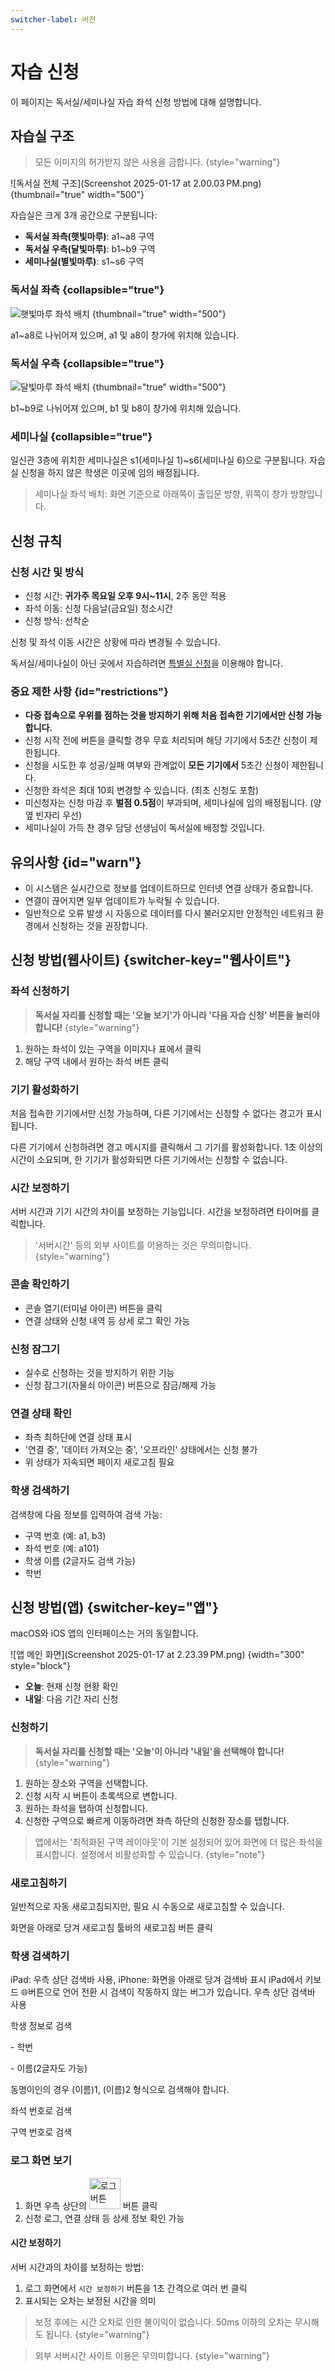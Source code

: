```yaml
---
switcher-label: 버전
---
```


# 자습 신청

이 페이지는 독서실/세미나실 자습 좌석 신청 방법에 대해 설명합니다.

## 자습실 구조

> 모든 이미지의 허가받지 않은 사용을 금합니다.
> {style="warning"}

![독서실 전체 구조](Screenshot 2025-01-17 at 2.00.03 PM.png)
{thumbnail="true" width="500"}

자습실은 크게 3개 공간으로 구분됩니다:
- **독서실 좌측(햇빛마루)**: a1~a8 구역
- **독서실 우측(달빛마루)**: b1~b9 구역
- **세미나실(별빛마루)**: s1~s6 구역

### 독서실 좌측 {collapsible="true"}

![햇빛마루 좌석 배치](a_labeled.png)
{thumbnail="true" width="500"}

a1~a8로 나뉘어져 있으며, a1 및 a8이 창가에 위치해 있습니다.

### 독서실 우측 {collapsible="true"}

![달빛마루 좌석 배치](b_labeled.png)
{thumbnail="true" width="500"}

b1~b9로 나뉘어져 있으며, b1 및 b8이 창가에 위치해 있습니다.

### 세미나실 {collapsible="true"}

일신관 3층에 위치한 세미나실은 s1(세미나실 1)~s6(세미나실 6)으로 구분됩니다.
자습실 신청을 하지 않은 학생은 이곳에 임의 배정됩니다.

> 세미나실 좌석 배치: 화면 기준으로 아래쪽이 출입문 방향, 위쪽이 창가 방향입니다.

## 신청 규칙

### 신청 시간 및 방식
- 신청 시간: **귀가주 목요일 오후 9시~11시**, 2주 동안 적용
- 좌석 이동: 신청 다음날(금요일) 청소시간
- 신청 방식: 선착순

신청 및 좌석 이동 시간은 상황에 따라 변경될 수 있습니다.

독서실/세미나실이 아닌 곳에서 자습하려면 [특별실 신청](out.md)을 이용해야 합니다.

### 중요 제한 사항 {id="restrictions"}
- **다중 접속으로 우위를 점하는 것을 방지하기 위해 처음 접속한 기기에서만 신청 가능합니다.**
- 신청 시작 전에 버튼을 클릭할 경우 무효 처리되며 해당 기기에서 5초간 신청이 제한됩니다.
- 신청을 시도한 후 성공/실패 여부와 관계없이 **모든 기기에서** 5초간 신청이 제한됩니다.
- 신청한 좌석은 최대 10회 변경할 수 있습니다. (최초 신청도 포함)
- 미신청자는 신청 마감 후 **벌점 0.5점**이 부과되며, 세미나실에 임의 배정됩니다. (양옆 빈자리 우선)
- 세미나실이 가득 찬 경우 담당 선생님이 독서실에 배정할 것입니다.

## 유의사항 {id="warn"}

- 이 시스템은 실시간으로 정보를 업데이트하므로 인터넷 연결 상태가 중요합니다.
- 연결이 끊어지면 일부 업데이트가 누락될 수 있습니다.
- 일반적으로 오류 발생 시 자동으로 데이터를 다시 불러오지만 안정적인 네트워크 환경에서 신청하는 것을 권장합니다.

## 신청 방법(웹사이트) {switcher-key="웹사이트"}

### 좌석 신청하기
> **독서실 자리를 신청할 때는 '오늘 보기'가 아니라 '다음 자습 신청' 버튼을 눌러야 합니다!**
{style="warning"}
1. 원하는 좌석이 있는 구역을 이미지나 표에서 클릭
2. 해당 구역 내에서 원하는 좌석 버튼 클릭

### 기기 활성화하기
처음 접속한 기기에서만 신청 가능하며, 다른 기기에서는 신청할 수 없다는 경고가 표시됩니다.

다른 기기에서 신청하려면 경고 메시지를 클릭해서 그 기기를 활성화합니다. 1초 이상의 시간이 소요되며, 한 기기가 활성화되면 다른 기기에서는 신청할 수 없습니다.


### 시간 보정하기
서버 시간과 기기 시간의 차이를 보정하는 기능입니다. 시간을 보정하려면 타이머를 클릭합니다.

> '서버시간' 등의 외부 사이트를 이용하는 것은 무의미합니다.
> {style="warning"}

### 콘솔 확인하기
- 콘솔 열기(터미널 아이콘) 버튼을 클릭
- 연결 상태와 신청 내역 등 상세 로그 확인 가능

### 신청 잠그기
- 실수로 신청하는 것을 방지하기 위한 기능
- 신청 잠그기(자물쇠 아이콘) 버튼으로 잠금/해제 가능

### 연결 상태 확인
- 좌측 최하단에 연결 상태 표시
- '연결 중', '데이터 가져오는 중', '오프라인' 상태에서는 신청 불가
- 위 상태가 지속되면 페이지 새로고침 필요

### 학생 검색하기
검색창에 다음 정보를 입력하여 검색 가능:
- 구역 번호 (예: a1, b3)
- 좌석 번호 (예: a101)
- 학생 이름 (2글자도 검색 가능)
- 학번

## 신청 방법(앱) {switcher-key="앱"}

macOS와 iOS 앱의 인터페이스는 거의 동일합니다.

![앱 메인 화면](Screenshot 2025-01-17 at 2.23.39 PM.png)
{width="300" style="block"}

- **오늘**: 현재 신청 현황 확인
- **내일**: 다음 기간 자리 신청

### 신청하기

> **독서실 자리를 신청할 때는 '오늘'이 아니라 '내일'을 선택해야 합니다!**
{style="warning"}

1. 원하는 장소와 구역을 선택합니다.
2. 신청 시작 시 버튼이 초록색으로 변합니다.
3. 원하는 좌석을 탭하여 신청합니다.
4. 신청한 구역으로 빠르게 이동하려면 좌측 하단의 신청한 장소를 탭합니다.

> 앱에서는 '최적화된 구역 레이아웃'이 기본 설정되어 있어 화면에 더 많은 좌석을 표시합니다.
> 설정에서 비활성화할 수 있습니다.
> {style="note"}

### 새로고침하기

일반적으로 자동 새로고침되지만, 필요 시 수동으로 새로고침할 수 있습니다.

<tabs group="os">
<tab title="iOS" group-key="ios">
화면을 아래로 당겨 새로고침
</tab>
<tab title="macOS" group-key="macos">
툴바의 새로고침 버튼 클릭
</tab>
</tabs>

### 학생 검색하기

<tabs group="os">
<tab title="iOS" group-key="ios">
iPad: 우측 상단 검색바 사용, iPhone: 화면을 아래로 당겨 검색바 표시

<warning>
iPad에서 키보드 🌐버튼으로 언어 전환 시 검색이 작동하지 않는 버그가 있습니다.
</warning>
</tab>
<tab title="macOS" group-key="macos">
우측 상단 검색바 사용
</tab>
</tabs>

<procedure title="검색 방법">
<step>
<p>학생 정보로 검색</p>
<p>- 학번</p>
<p>- 이름(2글자도 가능)</p>
<note>
동명이인의 경우 (이름)1, (이름)2 형식으로 검색해야 합니다.
</note>
</step>
<step>
<p>좌석 번호로 검색</p>
</step>
<step>
<p>구역 번호로 검색</p>
</step>
</procedure>

### 로그 화면 보기

1. 화면 우측 상단의 <img src="Screenshot 2025-01-17 at 2.39.18 PM.png" alt="로그 버튼" width="50" style="inline" /> 버튼 클릭
2. 신청 로그, 연결 상태 등 상세 정보 확인 가능

#### 시간 보정하기

서버 시간과의 차이를 보정하는 방법:
1. 로그 화면에서 `시간 보정하기` 버튼을 1초 간격으로 여러 번 클릭
2. 표시되는 오차는 보정된 시간을 의미

> 보정 후에는 시간 오차로 인한 불이익이 없습니다. 50ms 이하의 오차는 무시해도 됩니다.
> {style="warning"}

> 외부 서버시간 사이트 이용은 무의미합니다.
> {style="warning"}
